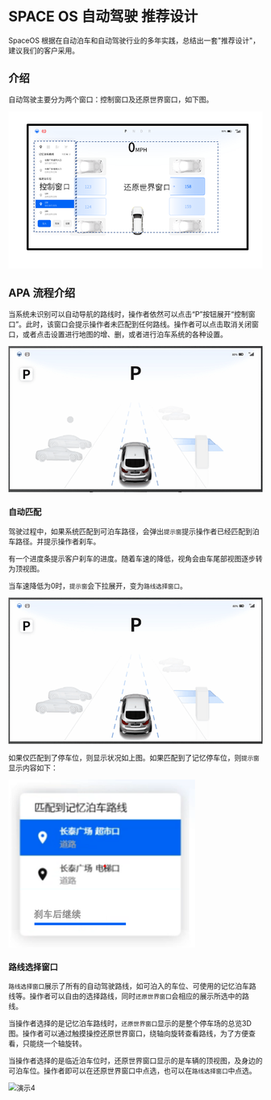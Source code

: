 # SPACE OS 自动驾驶 推荐设计

SpaceOS 根据在自动泊车和自动驾驶行业的多年实践，总结出一套"推荐设计"，建议我们的客户采用。

## 介绍

自动驾驶主要分为两个窗口：控制窗口及还原世界窗口，如下图。

![image-20220401213544482](images/image-20220401213544482.png)

## APA 流程介绍

当系统未识别可以自动导航的路线时，操作者依然可以点击“P”按钮展开“控制窗口”。此时，该窗口会提示操作者未匹配到任何路线。操作者可以点击取消关闭窗口，或者点击设置进行地图的增、删，或者进行泊车系统的各种设置。

![演示1](images/演示1-16488795747261.gif)

### 自动匹配

驾驶过程中，如果系统匹配到可泊车路径，会弹出`提示窗`提示操作者已经匹配到泊车路径。并提示操作者刹车。

有一个进度条提示客户刹车的进度。随着车速的降低，视角会由车尾部视图逐步转为顶视图。

当车速降低为0时，`提示窗`会下拉展开，变为`路线选择窗口`。

![演示2](images/演示2.gif)

如果仅匹配到了停车位，则显示状况如上图。如果匹配到了记忆停车位，则`提示窗`显示内容如下：

![image-20220402143723347](images/image-20220402143723347.png)

### 路线选择窗口

`路线选择窗口`展示了所有的自动驾驶路线，如可泊入的车位、可使用的记忆泊车路线等。操作者可以自由的选择路线，同时`还原世界窗口`会相应的展示所选中的路线。

当操作者选择的是记忆泊车路线时，`还原世界窗口`显示的是整个停车场的总览3D图。操作者可以通过触摸操控还原世界窗口，绕轴向旋转查看路线，为了方便查看，只能绕一个轴旋转。

当操作者选择的是临近泊车位时，还原世界窗口显示的是车辆的顶视图，及身边的可泊车位。操作者即可以在还原世界窗口中点选，也可以在`路线选择窗口`中点选。

![演示4](images/演示4.gif)